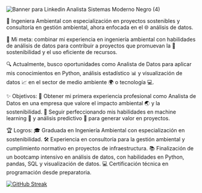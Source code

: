 ![Banner para Linkedin Analista Sistemas Moderno Negro (4)](https://github.com/user-attachments/assets/c40c7d7f-f253-4442-ba4e-1c783b8d4762)

🌿 Ingeniera Ambiental con especialización en proyectos sostenibles y consultoría en gestión ambiental, ahora enfocada en el 🌐 análisis de datos.

🎯 Mi meta: combinar mi experiencia en ingeniería ambiental con habilidades de análisis de datos para contribuir a proyectos que promuevan la 🌱 sostenibilidad y el uso eficiente de recursos.

🔍 Actualmente, busco oportunidades como Analista de Datos para aplicar mis conocimientos en Python, análisis estadístico 📊 y visualización de datos 📈 en el sector de medio ambiente 🌍 o tecnología 💻.

✨ Objetivos:
💼 Obtener mi primera experiencia profesional como Analista de Datos en una empresa que valore el impacto ambiental 🌏 y la sostenibilidad.
🚀 Seguir perfeccionando mis habilidades en machine learning 🤖 y análisis predictivo 🔮 para generar valor en proyectos.

🏆 Logros:
🎓 Graduada en Ingeniería Ambiental con especialización en sostenibilidad.
🛠️ Experiencia en consultoría para la gestión ambiental y cumplimiento normativo en proyectos de infraestructura.
📚 Finalización de un bootcamp intensivo en análisis de datos, con habilidades en Python, pandas, SQL y visualización de datos.
💻 Certificación técnica en programación desde preparatoria.

[![GitHub Streak](https://streak-stats.demolab.com/?user=ErikaChuck)](https://git.io/streak-stats)

<!---
ErikaChuck/ErikaChuck is a ✨ special ✨ repository because its `README.md` (this file) appears on your GitHub profile.
You can click the Preview link to take a look at your changes.
--->
